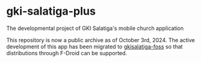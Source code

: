 # gki-salatiga-plus
The developmental project of GKI Salatiga's mobile church application

This repository is now a public archive as of October 3rd, 2024. The active development of this app has been migrated to [gkisalatiga-foss](https://github.com/gkisalatiga/gkisalatiga-foss) so that distributions through F-Droid can be supported.
<!--
## Documentation

### Deep link URI pattern handling

The application is designed to handle URLs matching `gkisalatiga.org` URI with `https` scheme.

The application specifically use the `https://gkisalatiga.org/plus/deeplink` URI pattern to handle navigations and patterns for internal uses (e.g., notification user-click action). This means we assume the path `/plus/deeplink` should not exist in `gkisalatiga.org`'s actual website root, so that we can handle internal intent deep-linkings.

Currently, the list of registered deeplinks in this app is as follows:

- **`https://gkisalatiga.org/plus/deeplink/saren`:** Opens the "SaRen" video playlist menu
- **`https://gkisalatiga.org/plus/deeplink/ykb`:** Opens the list of YKB daily devotionals

Any URI with `gkisalatiga.org` host that does not match the above registered deeplink will automatically trigger the WebView and display the link in the app's WebView.

### Notification

In the most recent update, GKI Salatiga+ activates the following scheduled notification:

- **04:00:05 (Daily):** The SaRen devotional video
- **12:00:05 (Daily):** The YKB devotional article reminder

## To-Do

- [X] Add splash screen at launch
- [X] Add change log to the "About" screen
- [X] Add new app updates checker
- [X] Add content refresher
- [X] Add privacy policy
- [X] Change SVG resources color according to theme [(reference)](https://stackoverflow.com/questions/33126904/change-fillcolor-of-a-vector-in-android-programmatically)
- [X] Replace hard-coded strings, values, and dimensions with Android resource XML values
- [X] Replace the implementation of "GlobalSchema.context" with "LocalContext.current" to prevent memory leak
- [X] Replace debug toasts with "if (debug)" expressions, in which "debug" variable can be toggled manually
- [X] Fix bottom nav not scrolling the horizontal pager issue

## License of Materials Used

### Open source materials used as a hard-coded part of the application

- Android Studio Asset Studio Icon Library, The Android Open Source Project (C) 2024 (Apache 2.0) [Link](https://developer.android.com/studio/write/create-app-icons)
- Android YouTube Player, Pierfrancesco Soffritti (C) 2023 (MIT) [Link](https://github.com/PierfrancescoSoffritti/android-youtube-player)
- Compose Markdown, Jeziel Lago (C) 2024 (MIT) [Link](https://github.com/jeziellago/compose-markdown)
- Jetpack Compose Material3, The Android Open Source Project (C) 2024 (Apache 2.0) [Link](https://developer.android.com/jetpack/androidx/releases/compose-material3#1.3.0-beta04)
- Material Symbols & Icons - Google Fonts, The Android Open Source Project (c) 2024 (SIL Open Font License) [Link](https://fonts.google.com/icons)
- RemixIcon Icon Set, Remix-Design (C) 2024 (Apache 2.0) [Link 1](https://icon-sets.iconify.design/ri), [Link 2](https://github.com/Remix-Design/RemixIcon)
- UnzipUtil, Nitin Praksh (C) 2021 (Apache 2.0) [Link 1](https://prakashnitin.medium.com/unzipping-files-in-android-kotlin-2a2a2d5eb7ae), [Link 2](https://gist.github.com/NitinPraksash9911/dea21ec4b8ae7df068f8f891187b6d1e)
- WorkManager Kotlin Extensions (C) 2024 (Apache 2.0) [Link](https://mvnrepository.com/artifact/androidx.work/work-runtime-ktx)
- ZoomableBox, Sean (C) 2022 (CC BY-SA 4.0) [Link](https://stackoverflow.com/a/72528056)

### Open source materials used in the WebView

- Framasoft, Framasoft (C) 2024 (CC BY-SA 4.0) [Link](https://framasoft.org)
- OpenStreetMap, OpenStreetMap Foundation (OSMF) (C) 2024 (ODbL 1.0) [Link](https://www.openstreetmap.org)
- Plus Jakarta Sans, Tokotype (C) 2020 (OFL 1.1) [Link](https://fonts.google.com/specimen/Plus+Jakarta+Sans?query=plus+jakarta+sans)
-->

